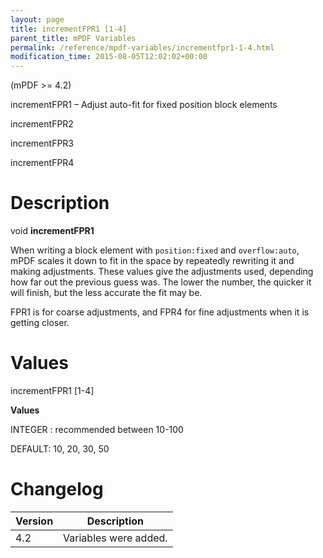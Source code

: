 ```yaml
---
layout: page
title: incrementFPR1 [1-4]
parent_title: mPDF Variables
permalink: /reference/mpdf-variables/incrementfpr1-1-4.html
modification_time: 2015-08-05T12:02:02+00:00
---
```


(mPDF >= 4.2)

incrementFPR1 – Adjust auto-fit for fixed position block elements

incrementFPR2

incrementFPR3

incrementFPR4

# Description

void **incrementFPR1**

When writing a block element with `position:fixed` and `overflow:auto`, mPDF scales it down to fit in the space by repeatedly rewriting it and making adjustments. These values give the adjustments used, depending how far out the previous guess was. The lower the number, the quicker it will finish, but the less accurate the fit may be.

FPR1 is for coarse adjustments, and FPR4 for fine adjustments when it is getting closer.

# Values

<span class="parameter">incrementFPR1 [1-4]</span> <span class="smallblock"></span>

**Values**

<span class="smallblock">INTEGER </span>: recommended between 10-100

<span class="smallblock"></span><span class="smallblock">DEFAULT</span>: 10, 20, 30, 50

# Changelog

<table class="table"> <thead>
<tr> <th>Version</th><th>Description</th> </tr>
</thead> <tbody>
<tr>
<td>4.2</td>
<td>Variables were added.</td>
</tr>
</tbody> </table>

